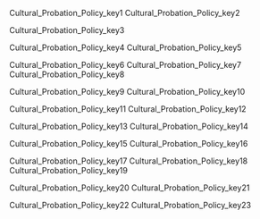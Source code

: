 Cultural_Probation_Policy_key1
Cultural_Probation_Policy_key2



Cultural_Probation_Policy_key3


Cultural_Probation_Policy_key4
Cultural_Probation_Policy_key5


Cultural_Probation_Policy_key6
Cultural_Probation_Policy_key7
Cultural_Probation_Policy_key8


Cultural_Probation_Policy_key9
Cultural_Probation_Policy_key10


Cultural_Probation_Policy_key11
Cultural_Probation_Policy_key12


Cultural_Probation_Policy_key13
Cultural_Probation_Policy_key14


Cultural_Probation_Policy_key15
Cultural_Probation_Policy_key16


Cultural_Probation_Policy_key17
Cultural_Probation_Policy_key18
Cultural_Probation_Policy_key19


Cultural_Probation_Policy_key20
Cultural_Probation_Policy_key21


Cultural_Probation_Policy_key22
Cultural_Probation_Policy_key23
